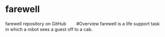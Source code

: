 # farewell
farewell repository on GitHub　　
#Overview
farewell is a life support task in which a robot sees a guest off to a cab.
